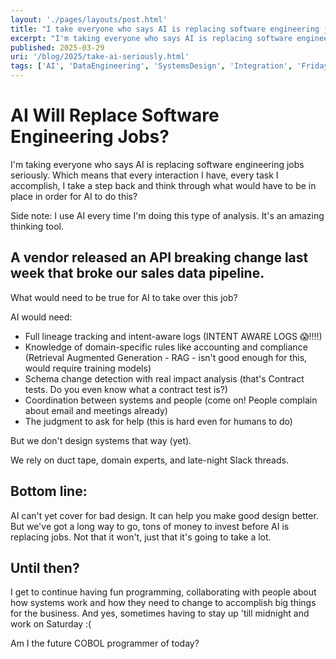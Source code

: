```yaml
---
layout: './pages/layouts/post.html'
title: "I take everyone who says AI is replacing software engineering jobs seriously"
excerpt: "I'm taking everyone who says AI is replacing software engineering jobs seriously. Which means that every interaction I have, every task I accomplish, I take a step back and think through what would have to be in place in order for AI to do this?"
published: 2025-03-29
uri: '/blog/2025/take-ai-seriously.html'
tags: ['AI', 'DataEngineering', 'SystemsDesign', 'Integration', 'FridayNightDebugging', 'Leadership', 'Compliance', 'Observability', 'HumanInTheLoop', 'yesimtalkingtoyou']
---
```


# AI Will Replace Software Engineering Jobs?

I'm taking everyone who says AI is replacing software engineering jobs seriously. Which means that every interaction I have, every task I accomplish, I take a step back and think through what would have to be in place in order for AI to do this? 

Side note: I use AI every time I'm doing this type of analysis. It's an amazing thinking tool.

## A vendor released an API breaking change last week that broke our sales data pipeline.

What would need to be true for AI to take over this job?

AI would need:

- Full lineage tracking and intent-aware logs (INTENT AWARE LOGS 😱!!!!)
- Knowledge of domain-specific rules like accounting and compliance (Retrieval Augmented Generation - RAG - isn't good enough for this, would require training models)
- Schema change detection with real impact analysis (that's Contract tests. Do you even know what a contract test is?)
- Coordination between systems and people (come on! People complain about email and meetings already)
- The judgment to ask for help (this is hard even for humans to do)

But we don't design systems that way (yet).

We rely on duct tape, domain experts, and late-night Slack threads.

## Bottom line:

AI can't yet cover for bad design. It can help you make good design better. But we've got a long way to go, tons of money to invest before AI is replacing jobs. Not that it won't, just that it's going to take a lot.

## Until then?

I get to continue having fun programming, collaborating with people about how systems work and how they need to change to accomplish big things for the business. And yes, sometimes having to stay up 'till midnight and work on Saturday :(

Am I the future COBOL programmer of today?